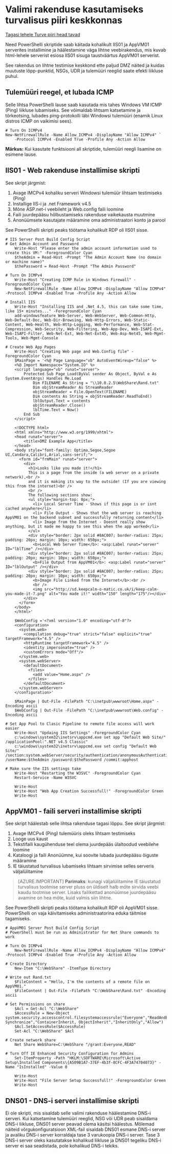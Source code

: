 <properties
   pageTitle="Kuulake rakenduse kasutamiseks turvalisus piiri keskkonnas | Microsoft Azure'i"
   description="Selle lihtsa veebirakenduse, on DMZ loomise järel on testimiseks liikluse kulgemist stsenaariumid juurutamine"
   services="virtual-network"
   documentationCenter="na"
   authors="tracsman"
   manager="rossort"
   editor=""/>

<tags
   ms.service="virtual-network"
   ms.devlang="na"
   ms.topic="article"
   ms.tgt_pltfrm="na"
   ms.workload="infrastructure-services"
   ms.date="02/01/2016"
   ms.author="jonor"/>

# <a name="sample-application-for-use-with-security-boundary-environments"></a>Valimi rakenduse kasutamiseks turvalisus piiri keskkonnas

[Tagasi lehele Turve piiri head tavad][HOME]

Need PowerShelli skriptide saab käitada kohalikult IIS01 ja AppVM01 serverites installimine ja häälestamine väga lihtne veebirakendus, mis kuvab html-lehele serverist esiosa IIS01 sisuga taustväärtus AppVM01 serverist.

See rakendus on lihtne testimise keskkond ette paljud DMZ näited ja kuidas muutuste lõpp-punktid, NSGs, UDR ja tulemüüri reeglid saate efekti liikluse puhul.

## <a name="firewall-rule-to-allow-icmp"></a>Tulemüüri reegel, et lubada ICMP
Selle lihtsa PowerShelli lause saab kasutada mis tahes Windows VM ICMP (Ping) liikluse lubamiseks. See võimaldab lihtsam katsetamine ja tõrkeotsing, lubades ping-protokolli läbi Windowsi tulemüüri (enamik Linux distros ICMP on vaikimisi sees).

    # Turn On ICMPv4
    New-NetFirewallRule -Name Allow_ICMPv4 -DisplayName "Allow ICMPv4" `
        -Protocol ICMPv4 -Enabled True -Profile Any -Action Allow

**Märkus:** Kui kasutate funktsiooni all skriptide, tulemüüri reegli lisamine on esimene lause.

## <a name="iis01---web-application-installation-script"></a>IIS01 - Web rakenduse installimise skripti
See skript järgmist:

1.  Avage IMCPv4 kohaliku serveri Windowsi tulemüür lihtsam testimiseks (Ping)
2.  Installige IIS-i ja .net Framework v4.5
3.  Mõne ASP.net-i veebileht ja Web.config faili loomine
4.  Faili juurdepääsu hõlbustamiseks rakenduse vaikekausta muutmine
5.  Anonüümsete kasutajate määramine oma administraatori konto ja parool

See PowerShelli skripti peaks töötama kohalikult RDP oli IIS01 sisse.

    # IIS Server Post Build Config Script
    # Get Admin Account and Password
        Write-Host "Please enter the admin account information used to create this VM:" -ForegroundColor Cyan
        $theAdmin = Read-Host -Prompt "The Admin Account Name (no domain or machine name)"
        $thePassword = Read-Host -Prompt "The Admin Password"
        
    # Turn On ICMPv4
        Write-Host "Creating ICMP Rule in Windows Firewall" -ForegroundColor Cyan
        New-NetFirewallRule -Name Allow_ICMPv4 -DisplayName "Allow ICMPv4" -Protocol ICMPv4 -Enabled True -Profile Any -Action Allow
        
    # Install IIS
        Write-Host "Installing IIS and .Net 4.5, this can take some time, like 15+ minutes..." -ForegroundColor Cyan
        add-windowsfeature Web-Server, Web-WebServer, Web-Common-Http, Web-Default-Doc, Web-Dir-Browsing, Web-Http-Errors, Web-Static-Content, Web-Health, Web-Http-Logging, Web-Performance, Web-Stat-Compression, Web-Security, Web-Filtering, Web-App-Dev, Web-ISAPI-Ext, Web-ISAPI-Filter, Web-Net-Ext, Web-Net-Ext45, Web-Asp-Net45, Web-Mgmt-Tools, Web-Mgmt-Console
        
    # Create Web App Pages
        Write-Host "Creating Web page and Web.Config file" -ForegroundColor Cyan
        $MainPage = '<%@ Page Language="vb" AutoEventWireup="false" %>
        <%@ Import Namespace="System.IO" %>
        <script language="vb" runat="server">
            Protected Sub Page_Load(ByVal sender As Object, ByVal e As System.EventArgs) Handles Me.Load
                Dim FILENAME As String = "\\10.0.2.5\WebShare\Rand.txt"
                Dim objStreamReader As StreamReader
                objStreamReader = File.OpenText(FILENAME)
                Dim contents As String = objStreamReader.ReadToEnd()
                lblOutput.Text = contents
                objStreamReader.Close()
                lblTime.Text = Now()
            End Sub
        </script>
            
        <!DOCTYPE html>
        <html xmlns="http://www.w3.org/1999/xhtml">
        <head runat="server">
            <title>DMZ Example App</title>
        </head>
        <body style="font-family: Optima,Segoe,Segoe UI,Candara,Calibri,Arial,sans-serif;">
          <form id="frmMain" runat="server">
            <div>
              <h1>Looks like you made it!</h1>
              This is a page from the inside (a web server on a private network),<br />
              and it is making its way to the outside! (If you are viewing this from the internet)<br />
              <br />
              The following sections show:
              <ul style="margin-top: 0px;">
                <li> Local Server Time - Shows if this page is or isnt cached anywhere</li>
                <li> File Output - Shows that the web server is reaching AppVM01 on the backend subnet and successfully returning content</li>
                <li> Image from the Internet - Doesnt really show anything, but it made me happy to see this when the app worked</li>
              </ul>
              <div style="border: 2px solid #8AC007; border-radius: 25px; padding: 20px; margin: 10px; width: 650px;">
                <b>Local Web Server Time</b>: <asp:Label runat="server" ID="lblTime" /></div>
              <div style="border: 2px solid #8AC007; border-radius: 25px; padding: 20px; margin: 10px; width: 650px;">
                <b>File Output from AppVM01</b>: <asp:Label runat="server" ID="lblOutput" /></div>
              <div style="border: 2px solid #8AC007; border-radius: 25px; padding: 20px; margin: 10px; width: 650px;">
                <b>Image File Linked from the Internet</b>:<br />
                <br />
                <img src="http://sd.keepcalm-o-matic.co.uk/i/keep-calm-you-made-it-7.png" alt="You made it!" width="150" length="175"/></div>
            </div>
          </form>
        </body>
        </html>'
        
        $WebConfig ='<?xml version="1.0" encoding="utf-8"?>
        <configuration>
          <system.web>
            <compilation debug="true" strict="false" explicit="true" targetFramework="4.5" />
            <httpRuntime targetFramework="4.5" />
            <identity impersonate="true" />
            <customErrors mode="Off"/>
          </system.web>
          <system.webServer>
            <defaultDocument>
              <files>
                <add value="Home.aspx" />
              </files>
            </defaultDocument>
          </system.webServer>
        </configuration>'
            
        $MainPage | Out-File -FilePath "C:\inetpub\wwwroot\Home.aspx" -Encoding ascii
        $WebConfig | Out-File -FilePath "C:\inetpub\wwwroot\Web.config" -Encoding ascii
    
    # Set App Pool to Clasic Pipeline to remote file access will work easier
        Write-Host "Updaing IIS Settings" -ForegroundColor Cyan
        c:\windows\system32\inetsrv\appcmd.exe set app "Default Web Site/" /applicationPool:".NET v4.5 Classic"
        c:\windows\system32\inetsrv\appcmd.exe set config "Default Web Site/" /section:system.webServer/security/authentication/anonymousAuthentication /userName:$theAdmin /password:$thePassword /commit:apphost
        
    # Make sure the IIS settings take
        Write-Host "Restarting the W3SVC" -ForegroundColor Cyan
        Restart-Service -Name W3SVC
        
        Write-Host
        Write-Host "Web App Creation Successfull!" -ForegroundColor Green
        Write-Host


## <a name="appvm01---file-server-installation-script"></a>AppVM01 - faili serveri installimise skripti
See skript häälestab selle lihtsa rakenduse tagasi lõppu. See skript järgmist:

1.  Avage IMCPv4 (Ping) tulemüüris oleks lihtsam testimiseks
2.  Looge uus kaust
3.  Tekstifaili kaugühenduse teel olema juurdepääs ülaltoodud veebilehe loomine
4.  Kataloogi ja faili Anonüümne, kui soovite lubada juurdepääsu õiguste määramine
5.  IE täiustatud turvalisus lubamiseks lihtsam sirvimise selles serveris väljalülitamine 

>[AZURE.IMPORTANT] **Parimaks**: kunagi väljalülitamine IE täiustatud turvalisus tootmise server pluss on üldiselt halb mõte sirvida veebi kaudu tootmise server. Lisaks failikettad anonüümse juurdepääsu avamine on hea mõte, kuid valmis siin lihtne.

See PowerShelli skripti peaks töötama kohalikult RDP oli AppVM01 sisse. PowerShelli on vaja käivitamiseks administraatorina eduka täitmise tagamiseks.
    
    # AppVM01 Server Post Build Config Script
    # PowerShell must be run as Administrator for Net Share commands to work
    
    # Turn On ICMPv4
        New-NetFirewallRule -Name Allow_ICMPv4 -DisplayName "Allow ICMPv4" -Protocol ICMPv4 -Enabled True -Profile Any -Action Allow
    
    # Create Directory
        New-Item "C:\WebShare" -ItemType Directory
    
    # Write out Rand.txt
        $FileContent = "Hello, I'm the contents of a remote file on AppVM01."
        $FileContent | Out-File -FilePath "C:\WebShare\Rand.txt" -Encoding ascii
    
    # Set Permissions on share
        $Acl = Get-Acl "C:\WebShare"
        $AccessRule = New-Object system.security.accesscontrol.filesystemaccessrule("Everyone","ReadAndExecute, Synchronize","ContainerInherit, ObjectInherit","InheritOnly","Allow")
        $Acl.SetAccessRule($AccessRule)
        Set-Acl "C:\WebShare" $Acl
    
    # Create network share
        Net Share WebShare=C:\WebShare "/grant:Everyone,READ"
    
    # Turn Off IE Enhanced Security Configuration for Admins
        Set-ItemProperty -Path "HKLM:\SOFTWARE\Microsoft\Active Setup\Installed Components\{A509B1A7-37EF-4b3f-8CFC-4F3A74704073}" -Name "IsInstalled" -Value 0
    
        Write-Host
        Write-Host "File Server Setup Successfull!" -ForegroundColor Green
        Write-Host
    

## <a name="dns01---dns-server-installation-script"></a>DNS01 - DNS-i serveri installimise skripti
Ei ole skripti, mis sisaldab selle valimi rakenduse häälestamine DNS-i serveri. Kui katsetamine tulemüüri reeglid, NSG või UDR peab sisaldama DNS-i liikluse, DNS01 server peavad olema käsitsi häälestus. Mõlemad näiteid võrgukonfiguratsioon XML-fail sisaldab DNS01 esmane DNS-i server ja avaliku DNS-i server korraldaja tase 3 varukoopia DNS-i server. Tase 3 DNS-i server oleks kasutatakse kohalikud liikluse ja DNS01 tegeliku DNS-i server ei saa seadistada, pole kohalikud DNS-i tekiks.

<!--Link References-->
[HOME]: ../best-practices-network-security.md
